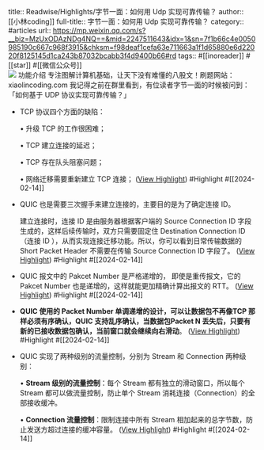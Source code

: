 title:: Readwise/Highlights/字节一面：如何用 Udp 实现可靠传输？
author:: [[小林coding]]
full-title:: 字节一面：如何用 Udp 实现可靠传输？
category:: #articles
url:: https://mp.weixin.qq.com/s?__biz=MzUxODAzNDg4NQ==&mid=2247511643&idx=1&sn=7f1b66c4e0050985190c667c968f3915&chksm=f98deaf1cefa63e711663a1f1d65880e6d22020f8125145d1ca243b87032bcabb3f4d9400b66#rd
tags:: #[[inoreader]] #[[star]] #[[微信公众号]]  
![](http://mmbiz.qpic.cn/mmbiz_jpg/J0g14CUwaZfegNsx0OLH9HjxgiaKardas9NTvlriaY9GDGg9wVBgwkQgQazrk75iaW88j6C5Aic0G5wVXfkRmuqvoQ/0?wx_fmt=jpeg)
功能介绍 专注图解计算机基础，让天下没有难懂的八股文！刷题网站：xiaolincoding.com 我记得之前在群里看到，有位读者字节一面的时候被问到：「如何基于 UDP 协议实现可靠传输？」
- TCP 协议四个方面的缺陷：
  
  •   升级 TCP 的工作很困难；
    
  •   TCP 建立连接的延迟；
    
  •   TCP 存在队头阻塞问题；
    
  •   网络迁移需要重新建立 TCP 连接； ([View Highlight](https://read.readwise.io/read/01hpkbtsag0j14grcbvtj2x994)) #Highlight #[[2024-02-14]]
- QUIC 也是需要三次握手来建立连接的，主要目的是为了确定连接 ID。
  
  建立连接时，连接 ID 是由服务器根据客户端的 Source Connection ID 字段生成的，这样后续传输时，双方只需要固定住 Destination Connection ID（连接 ID ），从而实现连接迁移功能。所以，你可以看到日常传输数据的 Short Packet Header 不需要在传输 Source Connection ID 字段了。 ([View Highlight](https://read.readwise.io/read/01hpkbvpr5p8grt0qcz8mea49j)) #Highlight #[[2024-02-14]]
- QUIC 报文中的 Pakcet Number 是严格递增的， 即使是重传报文，它的 Pakcet Number 也是递增的，这样就能更加精确计算出报文的 RTT。 ([View Highlight](https://read.readwise.io/read/01hpkbwptyz5kg8210w891epn2)) #Highlight #[[2024-02-14]]
- **QUIC 使用的 Packet Number 单调递增的设计，可以让数据包不再像TCP 那样必须有序确认，QUIC 支持乱序确认，当数据包Packet N 丢失后，只要有新的已接收数据包确认，当前窗口就会继续向右滑动**。 ([View Highlight](https://read.readwise.io/read/01hpkbwzatjmwczb6b0hmnde6k)) #Highlight #[[2024-02-14]]
- QUIC 实现了两种级别的流量控制，分别为 Stream 和 Connection 两种级别：
  
  •   **Stream 级别的流量控制**：每个 Stream 都有独立的滑动窗口，所以每个 Stream 都可以做流量控制，防止单个 Stream 消耗连接（Connection）的全部接收缓冲。
    
  •   **Connection 流量控制**：限制连接中所有 Stream 相加起来的总字节数，防止发送方超过连接的缓冲容量。 ([View Highlight](https://read.readwise.io/read/01hpkbykf5m2m96fxq342jna8y)) #Highlight #[[2024-02-14]]
